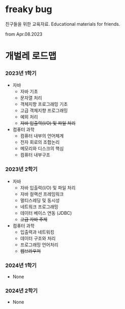 # freaky bug

친구들을 위한 교육자료.
Educational materials for friends.

from Apr.08.2023

# 개벌레 로드맵

### 2023년 1학기

- 자바
  - 자바 기초
  - 문자열 처리
  - 객체지향 프로그래밍 기초
  - 고급 객체지향 프로그래밍
  - 예외 처리
  - ~~자바 입출력(I/O) 및 파일 처리~~
- 컴퓨터 과학
  - 컴퓨터 내부의 언어체계
  - 전자 회로의 조합논리
  - 메모리와 디스크의 핵심
  - 컴퓨터 내부구조

### 2023년 2학기

- 자바
  - 자바 입출력(I/O) 및 파일 처리
  - 자바 컬랙션 프레임워크
  - 멀티스레딩 및 동시성
  - 네트워크 프로그래밍
  - 데이터 베이스 연동 (JDBC)
  - ~~고급 자바 주제~~
- 컴퓨터 과학
  - 입출력과 네트워킹
  - 데이터 구조와 처리
  - 프로그래밍 언어처리
  - ~~웹브라우저~~

### 2024년 1학기

- None

### 2024년 2학기

- None
